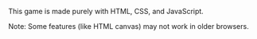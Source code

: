 This game is made purely with HTML, CSS, and JavaScript.

Note: Some features (like HTML canvas) may not work in older browsers.

